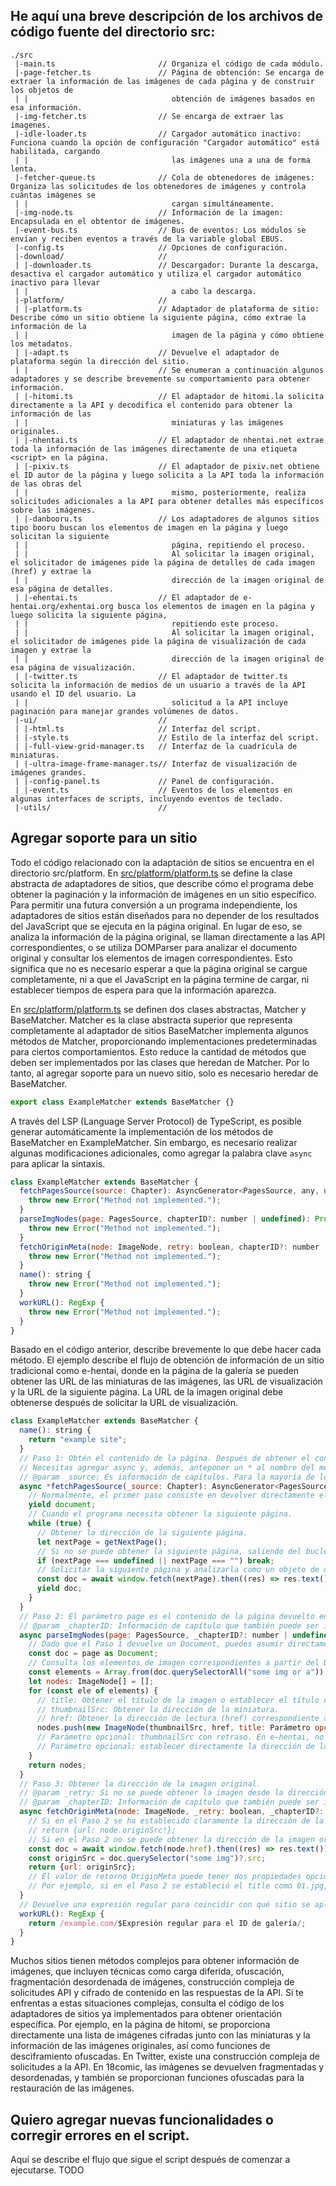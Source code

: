## He aquí una breve descripción de los archivos de código fuente del directorio src:

```
./src
 |-main.ts                       // Organiza el código de cada módulo.
 |-page-fetcher.ts               // Página de obtención: Se encarga de extraer la información de las imágenes de cada página y de construir los objetos de 
 | |                                obtención de imágenes basados en esa información.
 |-img-fetcher.ts                // Se encarga de extraer las imagenes.
 |-idle-loader.ts                // Cargador automático inactivo: Funciona cuando la opción de configuración "Cargador automático" está habilitada, cargando 
 | |                                las imágenes una a una de forma lenta.
 |-fetcher-queue.ts              // Cola de obtenedores de imágenes: Organiza las solicitudes de los obtenedores de imágenes y controla cuántas imágenes se 
 | |                                cargan simultáneamente.
 |-img-node.ts                   // Información de la imagen: Encapsulada en el obtentor de imágenes.
 |-event-bus.ts                  // Bus de eventos: Los módulos se envían y reciben eventos a través de la variable global EBUS.
 |-config.ts                     // Opciones de configuración.
 |-download/                     //
 | |-downloader.ts               // Descargador: Durante la descarga, desactiva el cargador automático y utiliza el cargador automático inactivo para llevar 
 | |                                a cabo la descarga.
 |-platform/                     //
 | |-platform.ts                 // Adaptador de plataforma de sitio: Describe cómo un sitio obtiene la siguiente página, cómo extrae la información de la 
 | |                                imagen de la página y cómo obtiene los metadatos.
 | |-adapt.ts                    // Devuelve el adaptador de plataforma según la dirección del sitio.
 | |                             // Se enumeran a continuación algunos adaptadores y se describe brevemente su comportamiento para obtener información.
 | |-hitomi.ts                   // El adaptador de hitomi.la solicita directamente a la API y decodifica el contenido para obtener la información de las 
 | |                                miniaturas y las imágenes originales.
 | |-nhentai.ts                  // El adaptador de nhentai.net extrae toda la información de las imágenes directamente de una etiqueta <script> en la página.
 | |-pixiv.ts                    // El adaptador de pixiv.net obtiene el ID autor de la página y luego solicita a la API toda la información de las obras del 
 | |                                mismo, posteriormente, realiza solicitudes adicionales a la API para obtener detalles más específicos sobre las imágenes.
 | |-danbooru.ts                 // Los adaptadores de algunos sitios tipo booru buscan los elementos de imagen en la página y luego solicitan la siguiente 
 | |                                página, repitiendo el proceso.
 | |                                Al solicitar la imagen original, el solicitador de imágenes pide la página de detalles de cada imagen (href) y extrae la 
 | |                                dirección de la imagen original de esa página de detalles.
 | |-ehentai.ts                  // El adaptador de e-hentai.org/exhentai.org busca los elementos de imagen en la página y luego solicita la siguiente página, 
 | |                                repitiendo este proceso.
 | |                                Al solicitar la imagen original, el solicitador de imágenes pide la página de visualización de cada imagen y extrae la 
 | |                                dirección de la imagen original de esa página de visualización.
 | |-twitter.ts                  // El adaptador de twitter.ts solicita la información de medios de un usuario a través de la API usando el ID del usuario. La 
 | |                                solicitud a la API incluye paginación para manejar grandes volúmenes de datos.
 |-ui/                           //
 | |-html.ts                     // Interfaz del script.
 | |-style.ts                    // Estilo de la interfaz del script.
 | |-full-view-grid-manager.ts   // Interfaz de la cuadrícula de miniaturas.
 | |-ultra-image-frame-manager.ts// Interfaz de visualización de imágenes grandes.
 | |-config-panel.ts             // Panel de configuración.
 | |-event.ts                    // Eventos de los elementos en algunas interfaces de scripts, incluyendo eventos de teclado.
 |-utils/                        // 
```

## Agregar soporte para un sitio

Todo el código relacionado con la adaptación de sitios se encuentra en el directorio src/platform. En [src/platform/platform.ts](/src/platform/platform.ts) se define la clase abstracta de adaptadores de sitios, que describe cómo el programa debe obtener la paginación y la información de imágenes en un sitio específico.
Para permitir una futura conversión a un programa independiente, los adaptadores de sitios están diseñados para no depender de los resultados del JavaScript que se ejecuta en la página original. 
En lugar de eso, se analiza la información de la página original, se llaman directamente a las API correspondientes, o se utiliza DOMParser para analizar el documento original y consultar los elementos de imagen correspondientes.
Esto significa que no es necesario esperar a que la página original se cargue completamente, ni a que el JavaScript en la página termine de cargar, ni establecer tiempos de espera para que la información aparezca.

En [src/platform/platform.ts](/src/platform/platform.ts) se definen dos clases abstractas, Matcher y BaseMatcher. Matcher es la clase abstracta superior que representa completamente al adaptador de sitios
BaseMatcher implementa algunos métodos de Matcher, proporcionando implementaciones predeterminadas para ciertos comportamientos. Esto reduce la cantidad de métodos que deben ser implementados por las clases que heredan de Matcher.
Por lo tanto, al agregar soporte para un nuevo sitio, solo es necesario heredar de BaseMatcher.
```javascript
export class ExampleMatcher extends BaseMatcher {}
```

A través del LSP (Language Server Protocol) de TypeScript, es posible generar automáticamente la implementación de los métodos de BaseMatcher en ExampleMatcher. Sin embargo, es necesario realizar algunas modificaciones adicionales, como agregar la palabra clave `async` para aplicar la sintaxis.
```javascript
class ExampleMatcher extends BaseMatcher {
  fetchPagesSource(source: Chapter): AsyncGenerator<PagesSource, any, unknown> {
    throw new Error("Method not implemented.");
  }
  parseImgNodes(page: PagesSource, chapterID?: number | undefined): Promise<ImageNode[]> {
    throw new Error("Method not implemented.");
  }
  fetchOriginMeta(node: ImageNode, retry: boolean, chapterID?: number | undefined): Promise<OriginMeta> {
    throw new Error("Method not implemented.");
  }
  name(): string {
    throw new Error("Method not implemented.");
  }
  workURL(): RegExp {
    throw new Error("Method not implemented.");
  }
}
```
Basado en el código anterior, describe brevemente lo que debe hacer cada método.
El ejemplo describe el flujo de obtención de información de un sitio tradicional como e-hentai, donde en la página de la galería se pueden obtener las URL de las miniaturas de las imágenes, las URL de visualización y la URL de la siguiente página. La URL de la imagen original debe obtenerse después de solicitar la URL de visualización.

```javascript
class ExampleMatcher extends BaseMatcher {
  name(): string {
    return "example site";
  }
  // Paso 1: Obtén el contenido de la página. Después de obtener el contenido de la página, en el Paso 2 se extraerá la información de las imágenes de dicho contenido.
  // Necesitas agregar async y, además, anteponer un * al nombre del método para indicar que es un generador, lo que permitirá usar la palabra clave yield para devolver valores.
  // @param _source: Es información de capítulos. Para la mayoría de los sitios que no tienen un diseño de capítulos, este parámetro puede ser ignorado o directamente eliminado.
  async *fetchPagesSource(_source: Chapter): AsyncGenerator<PagesSource> {
    // Normalmente, el primer paso consiste en devolver directamente el objeto de documento de la página actual.
    yield document;
    // Cuando el programa necesita obtener la siguiente página.
    while (true) {
      // Obtener la dirección de la siguiente página.
      let nextPage = getNextPage();
      // Si no se puede obtener la siguiente página, saliendo del bucle, indicando que se han obtenido todas las páginas.
      if (nextPage === undefined || nextPage === "") break;
      // Solicitar la siguiente página y analizarla como un objeto de documento.
      const doc = await window.fetch(nextPage).then((res) => res.text()).then((text) => new DOMParser().parseFromString(text, "text/html"));
      yield doc;
    }
  }
  // Paso 2: El parámetro page es el contenido de la página devuelto en el Paso 1, que puede ser un Document o una string, dependiendo del tipo de valor devuelto en el Paso 1.
  // @param _chapterID: Información de capítulo que también puede ser ignorada.
  async parseImgNodes(page: PagesSource, _chapterID?: number | undefined): Promise<ImageNode[]> {
    // Dado que el Paso 1 devuelve un Document, puedes asumir directamente que page es un Document.
    const doc = page as Document;
    // Consulta los elementos de imagen correspondientes a partir del Document.
    const elements = Array.from(doc.querySelectorAll("some img or a"));
    let nodes: ImageNode[] = [];
    for (const ele of elements) {
      // title: Obtener el título de la imagen o establecer el título de otra manera.
      // thumbnailSrc: Obtener la dirección de la miniatura.
      // href: Obtener la dirección de lectura (href) correspondiente a la imagen, es decir, la dirección a la que se redirige al hacer clic en la miniatura en la página original.
      nodes.push(new ImageNode(thumbnailSrc, href, title: Parámetro opcional: thumbnailSrc con retraso, Parámetro opcional: establecer directamente la dirección de la imagen original));
      // Parámetro opcional: thumbnailSrc con retraso. En e-hentai, no se proporciona directamente la dirección de la miniatura; en su lugar, se utiliza una imagen sprite compartida por 20 imágenes. Por lo tanto, cuando no se puede obtener thumbnailSrc directamente, solicita la imagen sprite, divide la imagen según sea necesario, y luego devuelve la dirección del blob de las imágenes divididas.
      // Parámetro opcional: establecer directamente la dirección de la imagen original. Algunos sitios son muy generosos y proporcionan directamente la información de la dirección de la imagen original en la página, lo que permite omitir la operación de solicitud asíncrona para obtener la dirección en el tercer paso.
    }
    return nodes;
  }
  // Paso 3: Obtener la dirección de la imagen original.
  // @param _retry: Si no se puede obtener la imagen desde la dirección de la imagen original, y _retry es true, se puede intentar cambiar la dirección de la imagen original. Sin embargo, en la mayoría de los sitios, la dirección de la imagen original no cambia, por lo que este paso puede ser opcional.
  // @param _chapterID: Información de capítulo que también puede ser ignorada.
  async fetchOriginMeta(node: ImageNode, _retry: boolean, _chapterID?: number | undefined): Promise<OriginMeta> {
    // Si en el Paso 2 se ha establecido claramente la dirección de la imagen original, devuelve la dirección directamente.
    // return {url: node.originSrc!};
    // Si en el Paso 2 no se puede obtener la dirección de la imagen original, es necesario solicitar la dirección de lectura de la imagen (href). Luego, obtén la dirección de la imagen original a partir del HTML devuelto.
    const doc = await window.fetch(node.href).then((res) => res.text()).then((text) => new DOMParser().parseFromString(text, "text/html"));
    const originSrc = doc.querySelector("some img")?.src;
    return {url: originSrc};
    // El valor de retorno OriginMeta puede tener dos propiedades opcionales, title y href, que se utilizan para actualizar el title y el href de la información de la imagen.
    // Por ejemplo, si en el Paso 2 se estableció el title como 01.jpg, pero en esta etapa se descubre que la imagen original es del formato PNG, entonces se puede actualizar el title para que refleje el formato correcto, cambiando .jpg por .png.
  }
  // Devuelve una expresión regular para coincidir con qué sitio se aplica y las páginas de galería específicas de ese sitio.
  workURL(): RegExp {
    return /example.com/$Expresión regular para el ID de galería/;
  }
}
```
Muchos sitios tienen métodos complejos para obtener información de imágenes, que incluyen técnicas como carga diferida, ofuscación, fragmentación desordenada de imágenes, construcción compleja de solicitudes API y cifrado de contenido en las respuestas de la API.
Si te enfrentas a estas situaciones complejas, consulta el código de los adaptadores de sitios ya implementados para obtener orientación específica.
Por ejemplo, en la página de hitomi, se proporciona directamente una lista de imágenes cifradas junto con las miniaturas y la información de las imágenes originales, así como funciones de desciframiento ofuscadas.
En Twitter, existe una construcción compleja de solicitudes a la API.
En 18comic, las imágenes se devuelven fragmentadas y desordenadas, y también se proporcionan funciones ofuscadas para la restauración de las imágenes.

## Quiero agregar nuevas funcionalidades o corregir errores en el script.

Aquí se describe el flujo que sigue el script después de comenzar a ejecutarse.
TODO
